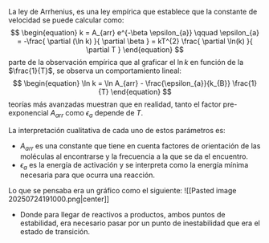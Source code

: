 La ley de Arrhenius, es una ley empírica que establece que la constante de velocidad se puede calcular como:
$$
\begin{equation}
k = A_{arr} e^{-\beta \epsilon_{a}} \qquad 
\epsilon_{a} = -\frac{ \partial (\ln k) }{ \partial \beta } 
= kT^{2} \frac{ \partial \ln(k) }{ \partial T } 
\end{equation}
$$
parte de la observación empírica que al graficar el $\ln k$ en función de la $\frac{1}{T}$, se observa un comportamiento lineal:
$$
\begin{equation}
\ln k = \ln A_{arr} - \frac{\epsilon_{a}}{k_{B}} \frac{1}{T}
\end{equation}
$$
teorías más avanzadas muestran que en realidad, tanto el factor pre-exponencial $A_{arr}$ como $\epsilon_{a}$ depende de $T$. 

La interpretación cualitativa de cada uno de estos parámetros es:
- $A_{arr}$ es una constante que tiene en cuenta factores de orientación de las moléculas al encontrarse y la frecuencia a la que se da el encuentro.
- $\epsilon_{a}$ es la energía de activación y se interpreta como la energía mínima necesaria para que ocurra una reacción. 

Lo que se pensaba era un gráfico como el siguiente:
![[Pasted image 20250724191000.png|center]]
- Donde para llegar de reactivos a productos, ambos puntos de estabilidad, era necesario pasar por un punto de inestabilidad que era el estado de transición.
